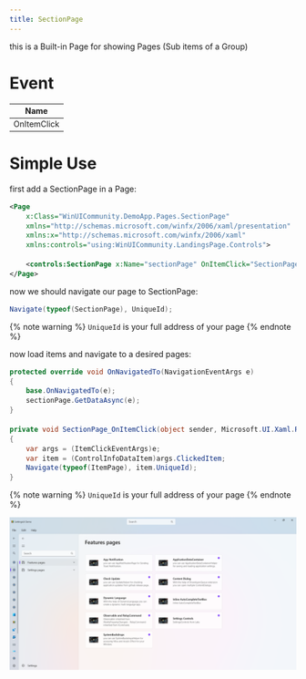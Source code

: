 ```yaml
---
title: SectionPage
---
```


this is a Built-in Page for showing Pages (Sub items of a Group)


# Event
|Name|
|-|
|OnItemClick|

# Simple Use

first add a SectionPage in a Page:

```xml
<Page
    x:Class="WinUICommunity.DemoApp.Pages.SectionPage"
    xmlns="http://schemas.microsoft.com/winfx/2006/xaml/presentation"
    xmlns:x="http://schemas.microsoft.com/winfx/2006/xaml"
    xmlns:controls="using:WinUICommunity.LandingsPage.Controls">

    <controls:SectionPage x:Name="sectionPage" OnItemClick="SectionPage_OnItemClick"/>
</Page>

```
now we should navigate our page to SectionPage:

```cs
Navigate(typeof(SectionPage), UniqueId);
```

{% note warning %}
`UniqueId` is your full address of your page
{% endnote %}

now load items and navigate to a desired pages:

```cs
protected override void OnNavigatedTo(NavigationEventArgs e)
{
    base.OnNavigatedTo(e);
    sectionPage.GetDataAsync(e);
}

private void SectionPage_OnItemClick(object sender, Microsoft.UI.Xaml.RoutedEventArgs e)
{
    var args = (ItemClickEventArgs)e;
    var item = (ControlInfoDataItem)args.ClickedItem;
    Navigate(typeof(ItemPage), item.UniqueId);
}
```

{% note warning %}
`UniqueId` is your full address of your page
{% endnote %}

![LandingsPage](https://raw.githubusercontent.com/ghost1372/Resources/main/LandingsPage/SectionPage.png)